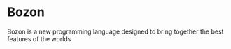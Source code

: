 # Bozon
Bozon is a new programming language designed to bring together the best features of the worlds 

